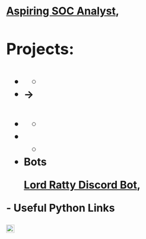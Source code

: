 <h1> <br/><a href="https://github.com/brentgarren"></a> <a href="https://www.linkedin.com/in/brent-garren//">Aspiring SOC Analyst</a>, <a 
<p>
<h2>Projects:</h2>

- ###
  - 
- 
  ->
- ###
  - 
- 
  -
- Bots <p>
  <a href="[https://github.com/brentgarren/Lord-Ratty-Bot">Lord Ratty Discord Bot</a>,
<p>
 - Useful Python Links <p>
  
  
[<img align="left" alt="Brentgarren | LinkedIn" width="22px" src="https://cdn.jsdelivr.net/npm/simple-icons@v3/icons/linkedin.svg" />][linkedin]

[linkedin]: https://www.linkedin.com/in/brent-garren/

<!--
**brentgarren/brentgarren** is a ✨ _special_ ✨ repository because its `README.md` (this file) appears on your GitHub profile.

Here are some ideas to get you started:

- 🔭 I’m currently working on ...
- 🌱 I’m currently learning ...
- 👯 I’m looking to collaborate on ...
- 🤔 I’m looking for help with ...
- 💬 Ask me about ...
- 📫 How to reach me: ...
- 😄 Pronouns: ...
- ⚡ Fun fact: ...
-->
